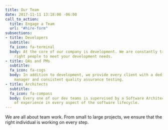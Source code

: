 ```yaml
---
title: Our Team
date: 2017-11-11 13:18:00 -06:00
call_to_action:
  title: Engage a Team
  url: "#hire-form"
subsections:
- title: Developers
  subtitle:
  fa_icon: fa-terminal
  body: At the core of our company is development. We are constantly training the
    right people to meet your development needs.
- title: QAs and PMs
  subtitle:
  fa_icon: fa-cogs
  body: In addition to development, we provide every client with a dedicated project
    manager and consistent quality assurance testing.
- title: Architects
  subtitle:
  fa_icon: fa-compass
  body: Every one of our dev teams is supervised by a Software Architect with years
    of experience in every aspect of the software lifecycle.
---
```


We are all about team work. From small to large projects, we ensure that the right individual is working on every step.

